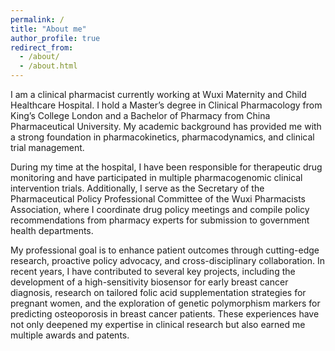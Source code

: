 ```yaml
---
permalink: /
title: "About me"
author_profile: true
redirect_from: 
  - /about/
  - /about.html
---
```

I am a clinical pharmacist currently working at Wuxi Maternity and Child Healthcare Hospital. I hold a Master’s degree in Clinical Pharmacology from King’s College London and a Bachelor of Pharmacy from China Pharmaceutical University. My academic background has provided me with a strong foundation in pharmacokinetics, pharmacodynamics, and clinical trial management.

During my time at the hospital, I have been responsible for therapeutic drug monitoring and have participated in multiple pharmacogenomic clinical intervention trials. Additionally, I serve as the Secretary of the Pharmaceutical Policy Professional Committee of the Wuxi Pharmacists Association, where I coordinate drug policy meetings and compile policy recommendations from pharmacy experts for submission to government health departments.

My professional goal is to enhance patient outcomes through cutting-edge research, proactive policy advocacy, and cross-disciplinary collaboration. In recent years, I have contributed to several key projects, including the development of a high-sensitivity biosensor for early breast cancer diagnosis, research on tailored folic acid supplementation strategies for pregnant women, and the exploration of genetic polymorphism markers for predicting osteoporosis in breast cancer patients. These experiences have not only deepened my expertise in clinical research but also earned me multiple awards and patents.

